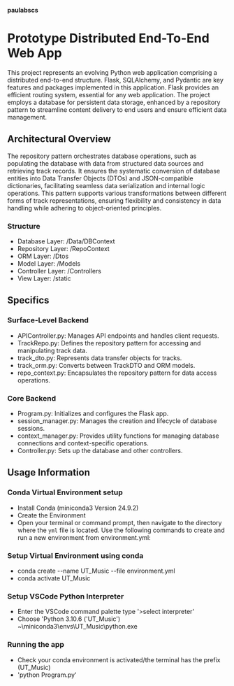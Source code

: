 **paulabscs**

# Prototype Distributed End-To-End Web App

This project represents an evolving Python web application comprising a distributed end-to-end structure. Flask, SQLAlchemy, and Pydantic are key features and packages implemented in this application. Flask provides an efficient routing system, essential for any web application. The project employs a database for persistent data storage, enhanced by a repository pattern to streamline content delivery to end users and ensure efficient data management.


## Architectural Overview

The repository pattern orchestrates database operations, such as populating the database with data from structured data sources and retrieving track records. It ensures the systematic conversion of database entities into Data Transfer Objects (DTOs) and JSON-compatible dictionaries, facilitating seamless data serialization and internal logic operations. This pattern supports various transformations between different forms of track representations, ensuring flexibility and consistency in data handling while adhering to object-oriented principles.

### Structure

- Database Layer: /Data/DBContext
- Repository Layer: /RepoContext
- ORM Layer: /Dtos
- Model Layer: /Models
- Controller Layer: /Controllers
- View Layer: /static


## Specifics

### Surface-Level Backend

- APIController.py: Manages API endpoints and handles client requests.
- TrackRepo.py: Defines the repository pattern for accessing and manipulating track data.
- track_dto.py: Represents data transfer objects for tracks.
- track_orm.py: Converts between TrackDTO and ORM models.
- repo_context.py: Encapsulates the repository pattern for data access operations.

### Core Backend

- Program.py: Initializes and configures the Flask app.
- session_manager.py: Manages the creation and lifecycle of database sessions.
- context_manager.py: Provides utility functions for managing database connections and context-specific operations.
- Controller.py: Sets up the database and other controllers.


## Usage Information

### Conda Virtual Environment setup

- Install Conda (miniconda3 Version 24.9.2)
- Create the Environment
- Open your terminal or command prompt, then navigate to the directory where the `yml` file is located. Use the following commands to create and run a new environment from environment.yml:

### Setup Virtual Environment using conda

- conda create --name UT_Music --file environment.yml
- conda activate UT_Music

### Setup VSCode Python Interpreter

- Enter the VSCode command palette type '>select interpreter' 
- Choose 'Python 3.10.6 ('UT_Music') ~\miniconda3\envs\UT_Music\python.exe

### Running the app

- Check your conda environment is activated/the terminal has the prefix (UT_Music)
- 'python Program.py'






